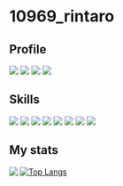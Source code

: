 # 10969_rintaro

## Profile

![](https://img.shields.io/badge/name-Rintaro-ee82ee?style=for-the-badge)
![](https://img.shields.io/badge/age-'16-ee82ee?style=for-the-badge)
![](https://img.shields.io/badge/school-SNCT-ee82ee?style=for-the-badge)
![](https://img.shields.io/badge/grade-20s-ee82ee?style=for-the-badge)

## Skills

![](https://img.shields.io/badge/C++-little-ff69b4?logo=C&style=for-the-badge)
![](https://img.shields.io/badge/Python-little-40e0d0?logo=python&style=for-the-badge)
![](https://img.shields.io/badge/html-little-E34F26?logo=html5&style=for-the-badge)
![](https://img.shields.io/badge/css-little-1572B6?logo=css3&style=for-the-badge)
![](https://img.shields.io/badge/unity-little-000000?logo=unity&style=for-the-badge)
![](https://img.shields.io/badge/git-little-F05032?logo=git&style=for-the-badge)
![](https://img.shields.io/badge/ubuntu-little-E95420?logo=ubuntu&style=for-the-badge)
![](https://img.shields.io/badge/twitter-pro-1DA1F2?logo=twitter&style=for-the-badge)


## My stats

<a href="https://github.com/anuraghazra/github-readme-stats">
  <img align="left" src="https://github-readme-stats.vercel.app/api?username=Re-taro&count_private=true&show_icons=true&theme=gotham" />
</a>

[![Top Langs](https://github-readme-stats.vercel.app/api/top-langs/?username=Re-taro&count_private=true&theme=darcula&layout=compact&langs_count=10)](https://github.com/anuraghazra/github-readme-stats)
